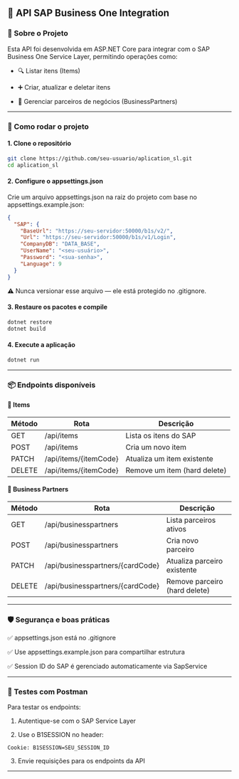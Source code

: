 ##  📘 API SAP Business One Integration



### 🧩 Sobre o Projeto

Esta API foi desenvolvida em ASP.NET Core para integrar com o SAP Business One Service Layer, permitindo operações como:


- 🔍 Listar itens (Items)

- ➕ Criar, atualizar e deletar itens

- 👥 Gerenciar parceiros de negócios (BusinessPartners)


------------

### 🚀 Como rodar o projeto

#### 1. Clone o repositório

```bash
git clone https://github.com/seu-usuario/aplication_sl.git
cd aplication_sl
```

#### 2. Configure o appsettings.json

Crie um arquivo appsettings.json na raiz do projeto com base no appsettings.example.json:
```json
{
  "SAP": {
    "BaseUrl": "https://seu-servidor:50000/b1s/v2/",
    "Url": "https://seu-servidor:50000/b1s/v1/Login",
    "CompanyDB": "DATA_BASE",
    "UserName": "<seu-usuário>",
    "Password": "<sua-senha>",
    "Language": 9
  }
}
```
⚠️ Nunca versionar esse arquivo — ele está protegido no .gitignore.

#### 3. Restaure os pacotes e compile
```bash
dotnet restore
dotnet build
```

#### 4. Execute a aplicação
```bash
dotnet run
```


------------

### 📦 Endpoints disponíveis

#### 🔹 Items
| Método | Rota                     | Descrição                     |
|--------|--------------------------|-------------------------------|
| GET    | /api/items               | Lista os itens do SAP         |
| POST   | /api/items               | Cria um novo item             |
| PATCH  | /api/items/{itemCode}    | Atualiza um item existente    |
| DELETE | /api/items/{itemCode}    | Remove um item  (hard delete)              |


#### 🔹 Business Partners
| Método | Rota                                         | Descrição                                 |
|--------|----------------------------------------------|-------------------------------------------|
| GET    | /api/businesspartners                        | Lista parceiros ativos                    |
| POST   | /api/businesspartners                        | Cria novo parceiro                        |
| PATCH  | /api/businesspartners/{cardCode}             | Atualiza parceiro existente               |
| DELETE | /api/businesspartners/{cardCode}             | Remove parceiro (hard delete)             |


------------

### 🛡️ Segurança e boas práticas

 ✅ appsettings.json está no .gitignore

 ✅ Use appsettings.example.json para compartilhar estrutura

 ✅ Session ID do SAP é gerenciado automaticamente via SapService
 

------------

### 🧪 Testes com Postman

Para testar os endpoints:
1. Autentique-se com o SAP Service Layer

2. Use o B1SESSION no header:

```
Cookie: B1SESSION=SEU_SESSION_ID
```

3. Envie requisições para os endpoints da API

------------






